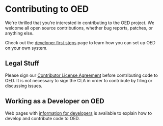 # Contributing to OED

We're thrilled that you're interested in contributing to the OED project. We
welcome all open source contributions, whether bug reports, patches, or anything
else.

Check out the [developer first steps](https://openenergydashboard.org/developer/gettingStarted/) page to learn how you can set up OED on your
own system.

## Legal Stuff

Please sign our [Contributor License Agreement](https://openenergydashboard.org/developer/cla/) before
contributing code to OED. It is not necessary to sign the CLA in order to
contribute by filing or discussing issues.

## Working as a Developer on OED

Web pages with [information for developers](https://openenergydashboard.org/developer/developer/) is available to explain how to develop and contribute code to OED.
